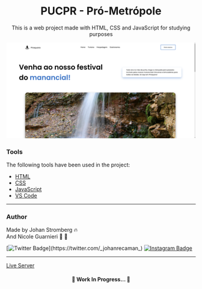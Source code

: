 <h1 align="center">PUCPR - Pró-Metrópole</h1>

<p align="center">This is a web project made with HTML, CSS and JavaScript for studying purposes</p>

<img src="./lib/images/printsite.png"></img>

### Tools

The following tools have been used in the project:

- [HTML](https://html.com/)
- [CSS](https://developer.mozilla.org/pt-BR/docs/Web/CSS)
- [JavaScript](https://www.javascript.com/)
- [VS Code](https://code.visualstudio.com)
---

### Author
Made by Johan Stromberg :fire: 
<br>
And Nicole Guarnieri :shark: :hibiscus:

[![Twitter Badge](https://img.shields.io/badge/Twitter-1DA1F2?style=for-the-badge&logo=twitter&logoColor=white&link=https://twitter.com/_johanrecaman_)](https://twitter.com/_johanrecaman_)
[![Instagram Badge](https://img.shields.io/badge/-Instagram-%23E4405F?style=for-the-badge&logo=instagram&logoColor=white)](https://instagram.com/_johanrecaman_)

---
[Live Server](https://johanrecaman.github.io/pucpr-pro-metropole/)

<h4 align="center">
  🚧  Work In Progress...  🚧
</h4>
